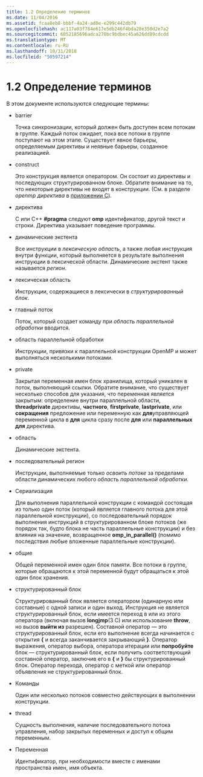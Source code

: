 ```yaml
---
title: 1.2 Определение терминов
ms.date: 11/04/2016
ms.assetid: fcaa8eb8-bbbf-4a24-ad0e-e299c442db79
ms.openlocfilehash: ac117a03f784e617e5db246f4bda28e350d2e7a2
ms.sourcegitcommit: 6052185696adca270bc9bdbec45a626dd89cdcdd
ms.translationtype: MT
ms.contentlocale: ru-RU
ms.lasthandoff: 10/31/2018
ms.locfileid: "50597214"
---
```

# <a name="12-definition-of-terms"></a>1.2 Определение терминов

В этом документе используются следующие термины:

- barrier

   Точка синхронизации, который должен быть доступен всем потокам в группе.  Каждый поток ожидает, пока все потоки в группе поступают на этом этапе. Существует явное барьеры, определяемым директивы и неявные барьеры, созданное реализацией.

- construct

   Это конструкция является оператором. Он состоит из директивы и последующих структурированном блоке. Обратите внимание на то, что некоторые директивы не входят в конструкции. (См. в разделе *openmp директива* в [приложении C](../../parallel/openmp/c-openmp-c-and-cpp-grammar.md)).

- директива

   C или C++ **#pragma** следуют **omp** идентификатор, другой текст и строки. Директива указывает поведение программы.

- динамические экстента

   Все инструкции в *лексическую область*, а также любая инструкция внутри функции, который выполняется в результате выполнения инструкции в лексической области. Динамические экстент также называется *регион*.

- лексическая область

   Инструкции, содержащиеся в лексически в *структурированный блок*.

- главный поток

   Поток, который создает команду при *область параллельной обработки* вводится.

- область параллельной обработки

   Инструкции, привязки к параллельной конструкции OpenMP и может выполняться несколькими потоками.

- private

   Закрытая переменная имен блок хранилища, который уникален в поток, выполняющий ссылки. Обратите внимание, что существует несколько способов для указания, что переменная является закрытым: определение внутри параллельной области, **threadprivate** директивы, **частного**, **firstprivate**, **lastprivate**, или **сокращения** предложение или переменную как **для**управляющей переменной цикла в **для** цикла сразу после **для** или **параллельных для** директива.

- область

   Динамические экстента.

- последовательный регион

   Инструкции, выполняемые только *освоить потоке* за пределами области динамических любого *область параллельной обработки*.

- Сериализация

   Для выполнения параллельной конструкции с командой состоящая из только один поток (который является главного потока для этой параллельной конструкции), со последовательный порядок выполнения инструкций в структурированном блоке потоков (же порядок так, будто блока не часть параллельные конструкции) и без влияния на значение, возвращенное **omp_in_parallel()** (помимо последствия любые вложенные параллельные конструкции).

- общие

   Общей переменной имен один блок памяти. Все потоки в группе, которые обращаются к этой переменной будут обращаться к этой один блок хранения.

- структурированный блок

   Структурированный блок является оператором (одинарную или составные) с одной записи и один выход. Инструкция не является структурированный блок, если имеется переход в или из этого оператора (включая вызов **longjmp**(3 C) или использование **throw**, но вызов **выйти из** разрешен). Составной оператор — это структурированный блок, если его выполнение всегда начинается с открытия **{** и всегда заканчивается закрывающий **}**. Оператор выражения, оператор выбора, оператора итерации или **попробуйте** блок — структурированный блок, если получить соответствующий составной оператор, заключив его в **{** и **}** бы структурированный блок. Оператор перехода, оператор с меткой или оператор объявления не структурированный блок.

- Команды

   Один или несколько потоков совместно действующих в выполнении конструкции.

- thread

   Сущность выполнения, наличие последовательного потока управления, набор закрытых переменных и доступ к общим переменным.

- Переменная

   Идентификатор, при необходимости вместе с именами пространства имен, имя объекта.
